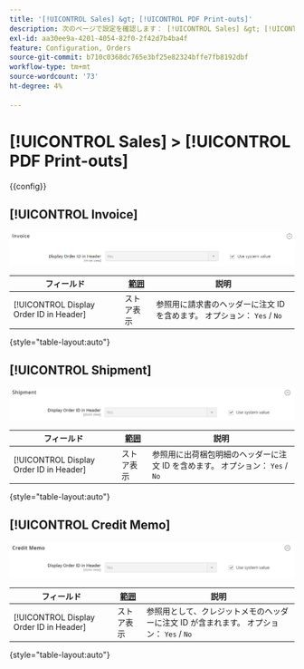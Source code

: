 ```yaml
---
title: '[!UICONTROL Sales] &gt; [!UICONTROL PDF Print-outs]'
description: 次のページで設定を確認します： [!UICONTROL Sales] &gt; [!UICONTROL PDF Print-outs] コマース管理のページ。
exl-id: aa30ee9a-4201-4054-82f0-2f42d7b4ba4f
feature: Configuration, Orders
source-git-commit: b710c0368dc765e3bf25e82324bffe7fb8192dbf
workflow-type: tm+mt
source-wordcount: '73'
ht-degree: 4%

---
```


# [!UICONTROL Sales] > [!UICONTROL PDF Print-outs]

{{config}}

<!-- [Invoice](https://docs.magento.com/user-guide/marketing/sales-documents-ref-id.html) -->

## [!UICONTROL Invoice]

![請求書](./assets/pdf-print-invoice.png)<!-- zoom -->

| フィールド | [範囲](../../getting-started/websites-stores-views.md#scope-settings) | 説明 |
|--- |--- |--- |
| [!UICONTROL Display Order ID in Header] | ストア表示 | 参照用に請求書のヘッダーに注文 ID を含めます。 オプション： `Yes` / `No` |

{style="table-layout:auto"}

## [!UICONTROL Shipment]

![出荷](./assets/pdf-print-shipment.png)<!-- zoom -->

| フィールド | [範囲](../../getting-started/websites-stores-views.md#scope-settings) | 説明 |
|--- |--- |--- |
| [!UICONTROL Display Order ID in Header] | ストア表示 | 参照用に出荷梱包明細のヘッダーに注文 ID を含めます。 オプション： `Yes` / `No` |

{style="table-layout:auto"}

## [!UICONTROL Credit Memo]

![クレジットメモ](./assets/pdf-print-credit-memo.png)<!-- zoom -->

| フィールド | [範囲](../../getting-started/websites-stores-views.md#scope-settings) | 説明 |
|--- |--- |--- |
| [!UICONTROL Display Order ID in Header] | ストア表示 | 参照用として、クレジットメモのヘッダーに注文 ID が含まれます。 オプション： `Yes` / `No` |

{style="table-layout:auto"}
